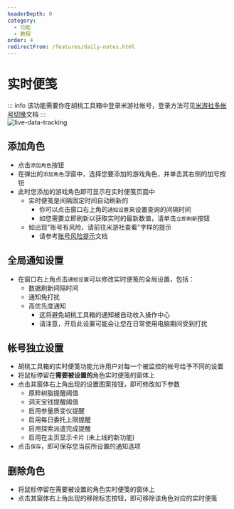 ```yaml
---
headerDepth: 0
category:
  - 功能
  - 教程
order: 4
redirectFrom: /features/daily-notes.html
---
```


# 实时便笺

::: info
该功能需要你在胡桃工具箱中登录米游社帐号，登录方法可见[米游社多帐号切换](mhy-account-switch.md)文档
:::  
![live-data-tracking](https://img.alicdn.com/imgextra/i1/1797064093/O1CN01mzYqiM1g6dvE0z3nZ_!!1797064093.png)

## 添加角色
- 点击`添加角色`按钮
- 在弹出的`添加角色`浮窗中，选择您要添加的游戏角色，并单击其右侧的加号按钮
- 此时您添加的游戏角色即可显示在实时便笺页面中
    - 实时便笺是间隔固定时间自动刷新的
      - 你可以点击窗口右上角的`通知设置`来设置查询的间隔时间
      - 如您需要立即刷新以获取实时的最新数值，请单击`立即刷新`按钮
    - 如出现"账号有风险，请前往米游社查看"字样的提示
      - 请参考[账号风险提示](../advanced/mihoyo-risk-tip.md)文档

## 全局通知设置
- 在窗口右上角点击`通知设置`可以修改实时便笺的全局设置，包括：
  - 数据刷新间隔时间
  - 通知免打扰
  - 高优先度通知
    - 这将避免胡桃工具箱的通知被自动收入操作中心
    - 请注意，开启此设置可能会让您在日常使用电脑期间受到打扰

## 帐号独立设置

- 胡桃工具箱的实时便笺功能允许用户对每一个被监控的帐号给予不同的设置
- 将鼠标停留在**需要被设置的**角色实时便笺的窗体上
- 点击其窗体右上角出现的设置图案按钮，即可修改如下参数
  - 原粹树脂提醒阈值
  - 洞天宝钱提醒阈值
  - 启用参量质变仪提醒
  - 启用每日委托上限提醒
  - 启用探索派遣完成提醒
  - 启用在主页显示卡片 (未上线的新功能)
- 点击`保存`，即可保存您当前所设置的通知选项

## 删除角色
- 将鼠标停留在需要被设置的角色实时便笺的窗体上
- 点击其窗体右上角出现的移除标志按钮，即可移除该角色对应的实时便笺

